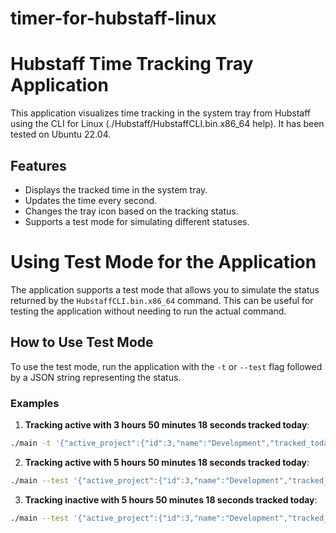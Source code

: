 # timer-for-hubstaff-linux


# Hubstaff Time Tracking Tray Application

This application visualizes time tracking in the system tray from Hubstaff using the CLI for Linux (./Hubstaff/HubstaffCLI.bin.x86_64 help). It has been tested on Ubuntu 22.04.


## Features

- Displays the tracked time in the system tray.
- Updates the time every second.
- Changes the tray icon based on the tracking status.
- Supports a test mode for simulating different statuses.


# Using Test Mode for the Application

The application supports a test mode that allows you to simulate the status returned by the `HubstaffCLI.bin.x86_64` command. This can be useful for testing the application without needing to run the actual command.

## How to Use Test Mode

To use the test mode, run the application with the `-t` or `--test` flag followed by a JSON string representing the status.

### Examples

1. **Tracking active with 3 hours 50 minutes 18 seconds tracked today**:
```sh
./main -t '{"active_project":{"id":3,"name":"Development","tracked_today":"3:50:18"},"tracking":true}'
```

2. **Tracking active with 5 hours 50 minutes 18 seconds tracked today**:
```sh
./main --test '{"active_project":{"id":3,"name":"Development","tracked_today":"5:50:18"},"tracking":true}'
```

3. **Tracking inactive with 5 hours 50 minutes 18 seconds tracked today**:
```sh
./main --test '{"active_project":{"id":3,"name":"Development","tracked_today":"5:50:18"},"tracking":false}'
```